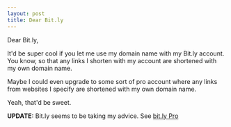 ```yaml
---
layout: post
title: Dear Bit.ly
---
```

Dear Bit.ly,

It'd be super cool if you let me use my domain name with my Bit.ly account. You know, so that any links I shorten with my account are shortened with my own domain name.

Maybe I could even upgrade to some sort of pro account where any links from websites I specify are shortened with my own domain name.

Yeah, that'd be sweet.

**UPDATE:** Bit.ly seems to be taking my advice. See [bit.ly Pro](http://blog.bit.ly/post/356400453/bit-ly-pro-open-beta-and-enterprise-service "bit.ly Pro: Open Beta and Enterprise Service")
